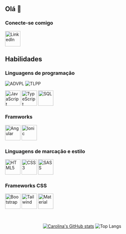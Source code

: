 

## Olá 👋
  
### Conecte-se comigo 

<a href="https://www.linkedin.com/in/tscaroltavares/" target="_blank">
  <img src="https://cdn.jsdelivr.net/gh/devicons/devicon@latest/icons/linkedin/linkedin-original.svg" alt="LinkedIn" width="50">
</a>


## Habilidades

### Linguagens de programação

<p>
  <img alt="ADVPL" src="https://img.shields.io/badge/ADVPL-%232D2926?style=for-the-badge&logo=totvs">
  <img alt="TLPP" src="https://img.shields.io/badge/TLPP-%23685BC7?style=for-the-badge&logo=totvs">
</p>

<p>
  <img src="https://cdn.jsdelivr.net/gh/devicons/devicon/icons/javascript/javascript-plain.svg" alt="JavaScript" width="50">
  <img src="https://cdn.jsdelivr.net/gh/devicons/devicon/icons/typescript/typescript-plain.svg" alt="TypeScript" width="50">
  <!-- <img src="https://cdn.jsdelivr.net/gh/devicons/devicon@latest/icons/python/python-plain-wordmark.svg" alt="Python" width="50" /> -->
  <img src="https://cdn.jsdelivr.net/gh/devicons/devicon@latest/icons/sqldeveloper/sqldeveloper-plain.svg" alt="SQL" width="50" />        
          
</p>

### Framworks

<p>
  <img src="https://cdn.jsdelivr.net/gh/devicons/devicon@latest/icons/angular/angular-original.svg" alt="Angular" width="50px" />  
  <img src="https://cdn.jsdelivr.net/gh/devicons/devicon@latest/icons/ionic/ionic-original.svg" alt="Ionic" width="50px" />
          
</p>


### Linguagens de marcação e estilo

<p>
  
  <img src="https://cdn.jsdelivr.net/gh/devicons/devicon@latest/icons/html5/html5-plain-wordmark.svg" alt="HTML5" width="50px"/>
  <img src="https://cdn.jsdelivr.net/gh/devicons/devicon@latest/icons/css3/css3-plain-wordmark.svg" alt="CSS3" width="50px" />
  <img src="https://cdn.jsdelivr.net/gh/devicons/devicon@latest/icons/sass/sass-original.svg" alt="SASS" width="50px"/>
          
</p>

### Frameworks CSS

<p>    
  <img src="https://cdn.jsdelivr.net/gh/devicons/devicon@latest/icons/bootstrap/bootstrap-original.svg"  alt="Bootstrap" width="50px"/>  
  <img src="https://cdn.jsdelivr.net/gh/devicons/devicon@latest/icons/tailwindcss/tailwindcss-original.svg" alt="Tailwind" width="50px" /> 
  <img src="https://cdn.jsdelivr.net/gh/devicons/devicon@latest/icons/angularmaterial/angularmaterial-original.svg" alt="Material" width="50px"/>
          
</p>

<br>
<div align="center">
  
  [![Carolina's GitHub stats](https://github-readme-stats.vercel.app/api?username=caroltavares1&show_icons=true&theme=cobalt)](https://github.com/caroltavares1/github-readme-stats)
  ![Top Langs](https://github-readme-stats.vercel.app/api/top-langs/?username=caroltavares1&hide_progress=true&theme=cobalt)

</div>








 


 
          


<!--
**caroltavares1/caroltavares1** is a ✨ _special_ ✨ repository because its `README.md` (this file) appears on your GitHub profile.

[![LinkedIn](https://img.shields.io/badge/LinkedIn-0077B5?style=for-the-badge&logo=linkedin&logoColor=white)](https://www.linkedin.com/in/tscaroltavares/)
         
![Tailwind](https://img.shields.io/badge/tailwindcss-%2338B2AC.svg?style=for-the-badge&logo=tailwind-css&logoColor=white)
![Bootstrap](https://img.shields.io/badge/-boostrap-0D1117?style=for-the-badge&logo=bootstrap&labelColor=0D1117)

![JavaScript](https://img.shields.io/badge/JavaScript-F7DF1E?style=for-the-badge&logo=javascript&logoColor=black)
![TypeScript](https://img.shields.io/badge/TypeScript-007ACC?style=for-the-badge&logo=typescript&logoColor=white)
![PL](https://img.shields.io/badge/PL%2FSQL-FFFFFF?style=for-the-badge&logo=oracle&logoColor=FF0000&labelColor=FFFFFF&color=FF0000)
![Python](https://img.shields.io/badge/python-3670A0?style=for-the-badge&logo=python&logoColor=ffdd54)
![Static Badge](https://img.shields.io/badge/AdvPL-%23373A36?style=for-the-badge&logo=TOTVS)

![HTML5](https://img.shields.io/badge/HTML5-E34F26?style=for-the-badge&logo=html5&logoColor=white)
![CSS3](https://img.shields.io/badge/CSS3-1572B6?style=for-the-badge&logo=css3&logoColor=white)
![Sass](https://img.shields.io/badge/Sass-000?style=for-the-badge&logo=sass)
Here are some ideas to get you started:

- 🔭 I’m currently working on ...
- 🌱 I’m currently learning ...
- 👯 I’m looking to collaborate on ...
- 🤔 I’m looking for help with ...
- 💬 Ask me about ...
- 📫 How to reach me: ...
- 😄 Pronouns: ...
- ⚡ Fun fact: ...
-->
